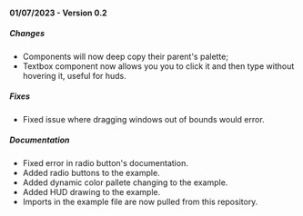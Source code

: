 
#### **01/07/2023** - Version 0.2
##### Changes
- Components will now deep copy their parent's palette;
- Textbox component now allows you you to click it and then type without hovering it, useful for huds.
##### Fixes
- Fixed issue where dragging windows out of bounds would error.
##### Documentation
- Fixed error in radio button's documentation.
- Added radio buttons to the example.
- Added dynamic color pallete changing to the example.
- Added HUD drawing to the example. 
- Imports in the example file are now pulled from this repository.